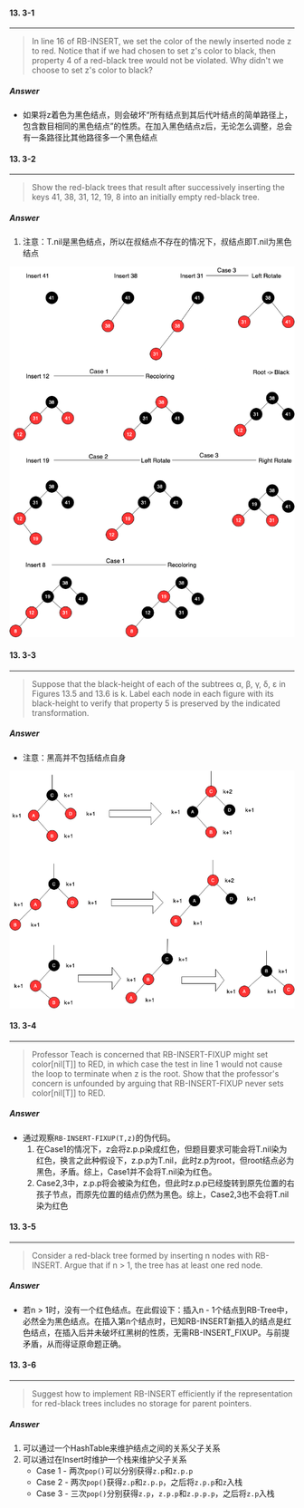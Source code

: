 #### 13. 3-1

------

> In line 16 of RB-INSERT, we set the color of the newly inserted node z to red. Notice that if we had chosen to set z's color to black, then property 4 of a red-black tree would not be violated. Why didn't we choose to set z's color to black?

##### Answer

- 如果将z着色为黑色结点，则会破坏“所有结点到其后代叶结点的简单路径上，包含数目相同的黑色结点”的性质。在加入黑色结点z后，无论怎么调整，总会有一条路径比其他路径多一个黑色结点

#### 13. 3-2

------

> Show the red-black trees that result after successively inserting the keys 41, 38, 31, 12, 19, 8 into an initially empty red-black tree.

##### Answer

1. 注意：T.nil是黑色结点，所以在叔结点不存在的情况下，叔结点即T.nil为黑色结点

![13.3-2-a](./src/13.3-2-a.png)

#### 13. 3-3

------

> Suppose that the black-height of each of the subtrees α, β, γ, δ, ε in Figures 13.5 and 13.6 is k. Label each node in each figure with its black-height to verify that property 5 is preserved by the indicated transformation.

##### Answer

- 注意：黑高并不包括结点自身

![13.3-3-a](./src/13.3-3-a.png)

#### 13. 3-4

------

> Professor Teach is concerned that RB-INSERT-FIXUP might set color[nil[T]] to RED, in which case the test in line 1 would not cause the loop to terminate when z is the root. Show that the professor's concern is unfounded by arguing that RB-INSERT-FIXUP never sets color[nil[T]] to RED.

##### Answer

- 通过观察`RB-INSERT-FIXUP(T,z)`的伪代码。
  1. 在Case1的情况下，z会将z.p.p染成红色，但题目要求可能会将T.nil染为红色，换言之此种假设下，z.p.p为T.nil，此时z.p为root，但root结点必为黑色，矛盾。综上，Case1并不会将T.nil染为红色。
  2. Case2,3中，z.p.p将会被染为红色，但此时z.p.p已经旋转到原先位置的右孩子节点，而原先位置的结点仍然为黑色。综上，Case2,3也不会将T.nil染为红色

#### 13. 3-5

------

> Consider a red-black tree formed by inserting n nodes with RB-INSERT. Argue that if n > 1, the tree has at least one red node.

##### Answer

- 若n > 1时，没有一个红色结点。在此假设下：插入n - 1个结点到RB-Tree中，必然全为黑色结点。在插入第n个结点时，已知RB-INSERT新插入的结点是红色结点，在插入后并未破坏红黑树的性质，无需RB-INSERT_FIXUP。与前提矛盾，从而得证原命题正确。

#### 13. 3-6

------

> Suggest how to implement RB-INSERT efficiently if the representation for red-black trees includes no storage for parent pointers.

##### Answer

1. 可以通过一个HashTable来维护结点之间的关系父子关系
2. 可以通过在Insert时维护一个栈来维护父子关系
   - Case 1 - 两次`pop()`可以分别获得`z.p`和`z.p.p`
   - Case 2 - 两次`pop()`获得`z.p`和`z.p.p`，之后将`z.p.p`和`z`入栈
   - Case 3 - 三次`pop()`分别获得`z.p`，`z.p.p`和`z.p.p.p`，之后将`z.p`入栈
